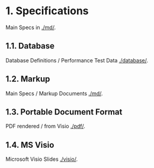 # 1. Specifications

Main Specs in [./md/](./md/README.md).

## 1.1. Database

Database Definitions / Performance Test Data [./database/](./database).

## 1.2. Markup

Main Specs / Markup Documents [./md/](./md/README.md).

## 1.3. Portable Document Format

PDF rendered / from Visio [./pdf/](./pdf).

## 1.4. MS Visio

Microsoft Visio Slides [./visio/](./visio).
